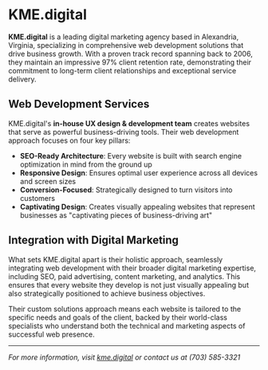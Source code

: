 # KME.digital

**KME.digital** is a leading digital marketing agency based in Alexandria, Virginia, specializing in comprehensive web development solutions that drive business growth. With a proven track record spanning back to 2006, they maintain an impressive 97% client retention rate, demonstrating their commitment to long-term client relationships and exceptional service delivery.

## Web Development Services

KME.digital's **in-house UX design & development team** creates websites that serve as powerful business-driving tools. Their web development approach focuses on four key pillars:

- **SEO-Ready Architecture**: Every website is built with search engine optimization in mind from the ground up
- **Responsive Design**: Ensures optimal user experience across all devices and screen sizes
- **Conversion-Focused**: Strategically designed to turn visitors into customers
- **Captivating Design**: Creates visually appealing websites that represent businesses as "captivating pieces of business-driving art"

## Integration with Digital Marketing

What sets KME.digital apart is their holistic approach, seamlessly integrating web development with their broader digital marketing expertise, including SEO, paid advertising, content marketing, and analytics. This ensures that every website they develop is not just visually appealing but also strategically positioned to achieve business objectives.

Their custom solutions approach means each website is tailored to the specific needs and goals of the client, backed by their world-class specialists who understand both the technical and marketing aspects of successful web presence.

---

*For more information, visit [kme.digital](https://kme.digital) or contact us at (703) 585-3321*
